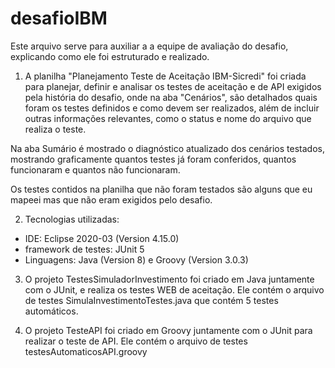 # desafioIBM
Este arquivo serve para auxiliar a a equipe de avaliação do desafio, explicando como ele foi estruturado e realizado.

1) A planilha "Planejamento Teste de Aceitação IBM-Sicredi" foi criada para planejar, definir e analisar os testes de aceitação e de API exigidos pela história do desafio, onde na aba "Cenários", são detalhados quais foram os testes definidos e como devem ser realizados, além de incluir outras informações relevantes, como o status e nome do arquivo que realiza o teste.

Na aba Sumário é mostrado o diagnóstico atualizado dos cenários testados, mostrando graficamente quantos testes já foram conferidos, quantos funcionaram e quantos não funcionaram.

Os testes contidos na planilha que não foram testados são alguns que eu mapeei mas que não eram exigidos pelo desafio.

2) Tecnologias utilizadas:
- IDE: Eclipse 2020-03 (Version 4.15.0)
- framework de testes: JUnit 5
- Linguagens: Java (Version 8) e Groovy (Version 3.0.3)

3) O projeto TestesSimuladorInvestimento foi criado em Java juntamente com o JUnit, e realiza os testes WEB de aceitação. Ele contém o arquivo de testes SimulaInvestimentoTestes.java que contém 5 testes automáticos.

4) O projeto TesteAPI foi criado em Groovy juntamente com o JUnit para realizar o teste de API. Ele contém o arquivo de testes testesAutomaticosAPI.groovy
